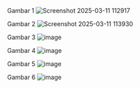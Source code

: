 Gambar 1
![Screenshot 2025-03-11 112917](https://github.com/user-attachments/assets/b102ed20-ca85-408c-8c58-bec7771c4877)

Gambar 2
![Screenshot 2025-03-11 113930](https://github.com/user-attachments/assets/80b75d51-4131-4da5-9273-1f73213902b9)

Gambar 3
![image](https://github.com/user-attachments/assets/7c9558dc-e8b0-4af7-9c81-530bc0e8a895)

Gambar 4
![image](https://github.com/user-attachments/assets/8c991836-2815-4554-89ad-46c152267459)

Gambar 5
![image](https://github.com/user-attachments/assets/f95fc07a-af2e-44ce-9687-5595ad44c21d)

Gambar 6
![image](https://github.com/user-attachments/assets/021d6543-d8df-486e-ae24-f37d58868e4d)


